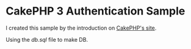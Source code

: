# CakePHP 3 Authentication Sample

I created this sample by the introduction on [CakePHP's site](http://book.cakephp.org/3.0/en/tutorials-and-examples/blog/blog.html).

Using the <i>db.sql</i> file to make DB.
